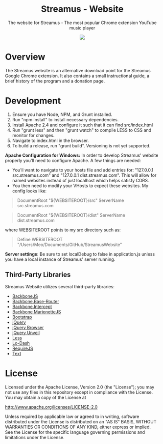 <h1 align="center">Streamus - Website</h1>
<p align="center">The website for Streamus - The most popular Chrome extension YouTube music player</p>
<p align="center">
  <a title='Build Status' href="https://travis-ci.org/MeoMix/StreamusWebsite">
    <img src='https://travis-ci.org/MeoMix/StreamusWebsite.svg' />
  </a>
</p>

Overview
========
The Streamus website is an alternative download point for the Streamus Google Chrome extension. It also contains a small instructional guide, a brief history of the program and a donation page.

Development
========

1. Ensure you have Node, NPM, and Grunt installed.
2. Run "npm install" to install necessary dependencies.
3. Install Apache 2.4 and configure it such that it can find src/index.html
4. Run "grunt less" and then "grunt watch" to compile LESS to CSS and monitor for changes.
5. Navigate to index.html in the browser.
6. To build a release, run "grunt build". Versioning is not yet supported.

**Apache Configuration for Windows:** In order to develop Streamus' website properly you'll need to configure Apache. A few things are needed:

* You'll want to navigate to your hosts file and add entries for: "127.0.0.1 src.streamus.com" and "127.0.0.1 dist.streamus.com". This will allow for named websites instead of just localhost which helps satisfy CORS.
* You then need to modify your VHosts to expect these websites. My config looks like:

><VirtualHost src.streamus.com:80=''>
>  DocumentRoot "${WEBSITEROOT}/src"
>  ServerName src.streamus.com
></VirtualHost>

><VirtualHost dist.streamus.com:80=''>
>  DocumentRoot "${WEBSITEROOT}/dist"
>  ServerName dist.streamus.com
></VirtualHost>

where WEBSITEROOT points to my src directory such as:

> Define WEBSITEROOT "/Users/Meo/Documents/GitHub/StreamusWebsite"

**Server settings:** Be sure to set localDebug to false in application.js unless you have a local instance of Streamus' server running.

Third-Party Libraries
------

Streamus Website utilizes several third-party libraries:

* [BackboneJS](http://backbonejs.org/)
* [Backbone.Base-Router](https://github.com/jmeas/backbone.base-router)
* [Backbone.Intercept](https://github.com/jmeas/backbone.intercept)
* [Backbone MarionetteJS](http://marionettejs.com)
* [Bootstrap](http://getbootstrap.com)
* [jQuery](http://jquery.com/)
* [jQuery Browser](https://github.com/gabceb/jquery-browser-plugin)
* [jQuery Unveil](https://github.com/luis-almeida/unveil)
* [Less](http://lesscss.org)
* [Lo-Dash](http://lodash.com/)
* [RequireJS](http://requirejs.org/)
* [Text](https://github.com/requirejs/text)

License
=======

Licensed under the Apache License, Version 2.0 (the "License");
you may not use any files in this repository except in compliance with the License.
You may obtain a copy of the License at

http://www.apache.org/licenses/LICENSE-2.0

Unless required by applicable law or agreed to in writing, software
distributed under the License is distributed on an "AS IS" BASIS,
WITHOUT WARRANTIES OR CONDITIONS OF ANY KIND, either express or implied.
See the License for the specific language governing permissions and
limitations under the License.